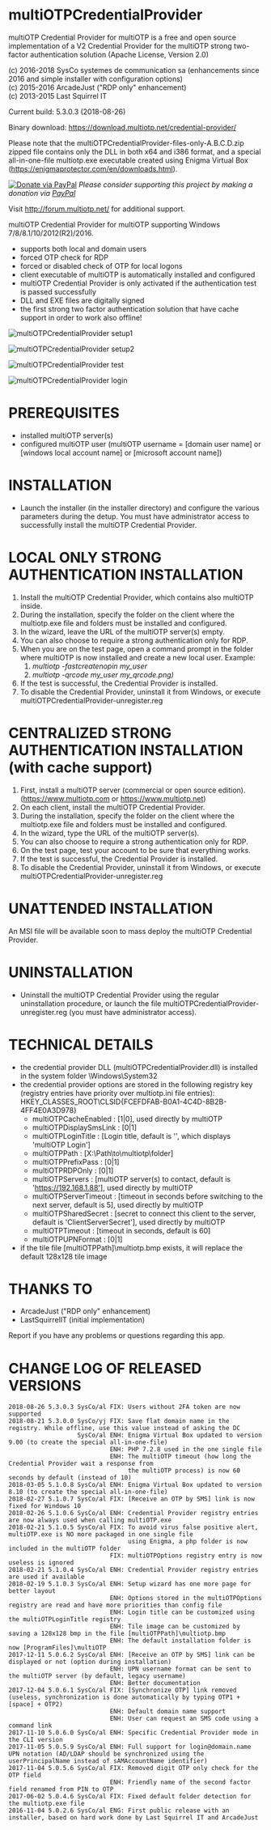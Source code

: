 multiOTPCredentialProvider 
==========================
multiOTP Credential Provider for multiOTP is a free and open source implementation of a V2 Credential Provider for the multiOTP strong two-factor authentication solution (Apache License, Version 2.0)

(c) 2016-2018 SysCo systemes de communication sa (enhancements since 2016 and simple installer with configuration options)  
(c) 2015-2016 ArcadeJust ("RDP only" enhancement)  
(c) 2013-2015 Last Squirrel IT  

Current build: 5.3.0.3 (2018-08-26)

Binary download: https://download.multiotp.net/credential-provider/

Please note that the multiOTPCredentialProvider-files-only-A.B.C.D.zip zipped file contains only the DLL in both x64 and i386 format, and a special all-in-one-file multiotp.exe executable created using Enigma Virtual Box (https://enigmaprotector.com/en/downloads.html).

[![Donate via PayPal](https://img.shields.io/badge/donate-paypal-87ceeb.svg)](https://www.paypal.com/cgi-bin/webscr?cmd=_donations&currency_code=USD&business=paypal@sysco.ch&item_name=Donation%20for%20multiOTP%20project)
*Please consider supporting this project by making a donation via [PayPal](https://www.paypal.com/cgi-bin/webscr?cmd=_donations&currency_code=USD&business=paypal@sysco.ch&item_name=Donation%20for%20multiOTP%20project)*

Visit http://forum.multiotp.net/ for additional support.


multiOTP Credential Provider for multiOTP supporting Windows 7/8/8.1/10/2012(R2)/2016.
- supports both local and domain users
- forced OTP check for RDP
- forced or disabled check of OTP for local logons
- client executable of multiOTP is automatically installed and configured
- multiOTP Credential Provider is only activated if the authentication test is passed successfully
- DLL and EXE files are digitally signed
- the first strong two factor authentication solution that have cache support in order to work also offline!

![multiOTPCredentialProvider setup1](https://raw.githubusercontent.com/multiOTP/multiOTPCredentialProvider/master/screenshots/multiOTPCredentialProvider-setup1.png)

![multiOTPCredentialProvider setup2](https://raw.githubusercontent.com/multiOTP/multiOTPCredentialProvider/master/screenshots/multiOTPCredentialProvider-setup2.png)

![multiOTPCredentialProvider test](https://raw.githubusercontent.com/multiOTP/multiOTPCredentialProvider/master/screenshots/multiOTPCredentialProvider-test.png)

![multiOTPCredentialProvider login](https://raw.githubusercontent.com/multiOTP/multiOTPCredentialProvider/master/screenshots/multiOTPCredentialProvider-login.png)


PREREQUISITES
=============
- installed multiOTP server(s)
- configured multiOTP user (multiOTP username = [domain user name] or [windows local account name] or [microsoft account name])


INSTALLATION
============
- Launch the installer (in the installer directory) and configure the various parameters during the detup. You must have administrator access to successfully install the multiOTP Credential Provider.


LOCAL ONLY STRONG AUTHENTICATION INSTALLATION
=============================================
1) Install the multiOTP Credential Provider, which contains also multiOTP inside.
2) During the installation, specify the folder on the client where the
   multiotp.exe file and folders must be installed and configured.
3) In the wizard, leave the URL of the multiOTP server(s) empty.
4) You can also choose to require a strong authentication only for RDP.
5) When you are on the test page, open a command prompt in the folder where
   multiOTP is now installed and create a new local user. Example:
   1) *multiotp -fastcreatenopin my_user*
   2) *multiotp -qrcode my_user my_qrcode.png)*
6) If the test is successful, the Credential Provider is installed.
7) To disable the Credential Provider, uninstall it from Windows,
   or execute multiOTPCredentialProvider-unregister.reg


CENTRALIZED STRONG AUTHENTICATION INSTALLATION (with cache support)
===================================================================
1) First, install a multiOTP server (commercial or open source edition).
   (https://www.multiotp.com or https://www.multiotp.net)
2) On each client, install the multiOTP Credential Provider.
3) During the installation, specify the folder on the client where the
   multiotp.exe file and folders must be installed and configured.
4) In the wizard, type the URL of the multiOTP server(s).
5) You can also choose to require a strong authentication only for RDP.
6) On the test page, test your account to be sure that everything works.
7) If the test is successful, the Credential Provider is installed.
8) To disable the Credential Provider, uninstall it from Windows,
   or execute multiOTPCredentialProvider-unregister.reg


UNATTENDED INSTALLATION
=======================
An MSI file will be available soon to mass deploy the multiOTP Credential Provider.


UNINSTALLATION
==============
- Uninstall the multiOTP Credential Provider using the regular uninstallation procedure, or launch the file multiOTPCredentialProvider-unregister.reg (you must have administrator access).


TECHNICAL DETAILS
=================
- the credential provider DLL (multiOTPCredentialProvider.dll) is installed in the system folder \Windows\System32
- the credential provider options are stored in the following registry key (registry entries have priority over multiotp.ini file entries): HKEY_CLASSES_ROOT\CLSID\{FCEFDFAB-B0A1-4C4D-8B2B-4FF4E0A3D978}
  - multiOTPCacheEnabled : [1|0], used directly by multiOTP
  - multiOTPDisplaySmsLink : [0|1]
  - multiOTPLoginTitle : [Login title, default is '', which displays 'multiOTP Login']
  - multiOTPPath : [X:\Path\to\multiotp\folder]
  - multiOTPPrefixPass : [0|1]
  - multiOTPRDPOnly : [0|1]
  - multiOTPServers : [multiOTP server(s) to contact, default is 'https://192.168.1.88'], used directly by multiOTP
  - multiOTPServerTimeout : [timeout in seconds before switching to the next server, default is 5], used directly by multiOTP
  - multiOTPSharedSecret : [secret to connect this client to the server, default is 'ClientServerSecret'], used directly by multiOTP
  - multiOTPTimeout : [timeout in seconds, default is 60]
  - multiOTPUPNFormat : [0|1]
- if the tile file [multiOTPPath]\multiotp.bmp exists, it will replace the default 128x128 tile image


THANKS TO
=========
- ArcadeJust ("RDP only" enhancement)
- LastSquirrelIT (initial implementation)


Report if you have any problems or questions regarding this app.


CHANGE LOG OF RELEASED VERSIONS
===============================
```
2018-08-26 5.3.0.3 SysCo/al FIX: Users without 2FA token are now supported
2018-08-21 5.3.0.0 SysCo/yj FIX: Save flat domain name in the registry. While offline, use this value instead of asking the DC
                   SysCo/al ENH: Enigma Virtual Box updated to version 9.00 (to create the special all-in-one-file)
                            ENH: PHP 7.2.8 used in the one single file
                            ENH: The multiOTP timeout (how long the Credential Provider wait a response from
                                 the multiOTP process) is now 60 seconds by default (instead of 10)
2018-03-05 5.1.0.8 SysCo/al ENH: Enigma Virtual Box updated to version 8.10 (to create the special all-in-one-file)
2018-02-27 5.1.0.7 SysCo/al FIX: [Receive an OTP by SMS] link is now fixed for Windows 10
2018-02-26 5.1.0.6 SysCo/al ENH: Credential Provider registry entries are now always used when calling multiOTP.exe
2018-02-21 5.1.0.5 SysCo/al FIX: To avoid virus false positive alert, multiOTP.exe is NO more packaged in one single file
                                 using Enigma, a php folder is now included in the multiOTP folder
                            FIX: multiOTPOptions registry entry is now useless is ignored
2018-02-21 5.1.0.4 SysCo/al ENH: Credential Provider registry entries are used if available
2018-02-19 5.1.0.3 SysCo/al ENH: Setup wizard has one more page for better layout
                            ENH: Options stored in the multiOTPOptions registry are read and have more priorities than config file
                            ENH: Login title can be customized using the multiOTPLoginTitle registry
                            ENH: Tile image can be customized by saving a 128x128 bmp in the file [multiOTPPath]\multiotp.bmp
                            ENH: The default installation folder is now [ProgramFiles]\multiOTP
2017-12-11 5.0.6.2 SysCo/al ENH: [Receive an OTP by SMS] link can be displayed or not (option during installation)
                            ENH: UPN username format can be sent to the multiOTP server (by default, legacy username)
                            ENH: Better documentation
2017-12-04 5.0.6.1 SysCo/al FIX: [Synchronize OTP] link removed (useless, synchronization is done automatically by typing OTP1 + [space] + OTP2)
                            ENH: Default domain name support
                            ENH: User can request an SMS code using a command link
2017-11-10 5.0.6.0 SysCo/al ENH: Specific Credential Provider mode in the CLI version
2017-11-05 5.0.5.9 SysCo/al ENH: Full support for login@domain.name UPN notation (AD/LDAP should be synchronized using the userPrincipalName instead of sAMAccountName identifier)
2017-11-04 5.0.5.6 SysCo/al FIX: Removed digit OTP only check for the OTP field
                            ENH: Friendly name of the second factor field renamed from PIN to OTP
2017-06-02 5.0.4.6 SysCo/al FIX: Fixed default folder detection for the multiotp.exe file
2016-11-04 5.0.2.6 SysCo/al ENG: First public release with an installer, based on hard work done by Last Squirrel IT and ArcadeJust
```

